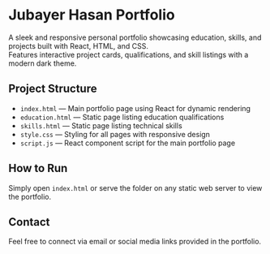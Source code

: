 # Jubayer Hasan Portfolio

A sleek and responsive personal portfolio showcasing education, skills, and projects built with React, HTML, and CSS.  
Features interactive project cards, qualifications, and skill listings with a modern dark theme.

## Project Structure

- `index.html` — Main portfolio page using React for dynamic rendering  
- `education.html` — Static page listing education qualifications  
- `skills.html` — Static page listing technical skills  
- `style.css` — Styling for all pages with responsive design  
- `script.js` — React component script for the main portfolio page  

## How to Run

Simply open `index.html` or serve the folder on any static web server to view the portfolio.

## Contact

Feel free to connect via email or social media links provided in the portfolio.

